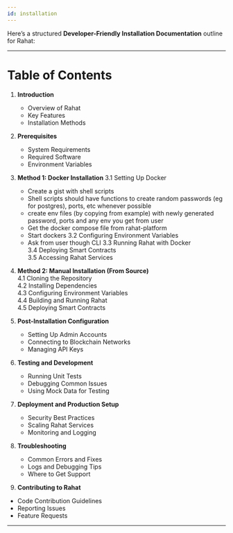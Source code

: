 ```yaml
---
id: installation
---
```


Here’s a structured **Developer-Friendly Installation Documentation** outline for Rahat:

---

# **Table of Contents**  

1. **Introduction**  
   - Overview of Rahat  
   - Key Features  
   - Installation Methods  

2. **Prerequisites**  
   - System Requirements  
   - Required Software  
   - Environment Variables  

3. **Method 1: Docker Installation** 
   3.1 Setting Up Docker
      - Create a gist with shell scripts
      - Shell scripts should have functions to create random passwords (eg for postgres), ports, etc whenever possible
      - create env files (by copying from example) with newly generated password, ports and any env you get from user
      - Get the docker compose file from rahat-platform
      - Start dockers
   3.2 Configuring Environment Variables
      - Ask from user though CLI 
   3.3 Running Rahat with Docker  
   3.4 Deploying Smart Contracts  
   3.5 Accessing Rahat Services  

5. **Method 2: Manual Installation (From Source)**  
   4.1 Cloning the Repository  
   4.2 Installing Dependencies  
   4.3 Configuring Environment Variables  
   4.4 Building and Running Rahat  
   4.5 Deploying Smart Contracts  

6. **Post-Installation Configuration**  
   - Setting Up Admin Accounts  
   - Connecting to Blockchain Networks  
   - Managing API Keys  

7. **Testing and Development**  
   - Running Unit Tests  
   - Debugging Common Issues  
   - Using Mock Data for Testing  

8. **Deployment and Production Setup**  
   - Security Best Practices  
   - Scaling Rahat Services  
   - Monitoring and Logging  

9. **Troubleshooting**  
   - Common Errors and Fixes  
   - Logs and Debugging Tips  
   - Where to Get Support  

10. **Contributing to Rahat**  
   - Code Contribution Guidelines  
   - Reporting Issues  
   - Feature Requests  

---
